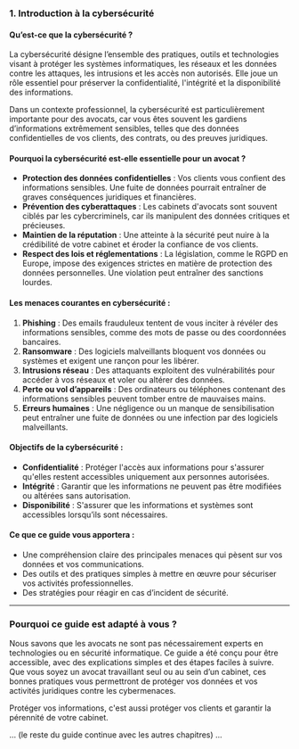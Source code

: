 
### 1. Introduction à la cybersécurité

#### Qu’est-ce que la cybersécurité ?

La cybersécurité désigne l’ensemble des pratiques, outils et technologies visant à protéger les systèmes informatiques, les réseaux et les données contre les attaques, les intrusions et les accès non autorisés. Elle joue un rôle essentiel pour préserver la confidentialité, l'intégrité et la disponibilité des informations.

Dans un contexte professionnel, la cybersécurité est particulièrement importante pour des avocats, car vous êtes souvent les gardiens d’informations extrêmement sensibles, telles que des données confidentielles de vos clients, des contrats, ou des preuves juridiques.

#### Pourquoi la cybersécurité est-elle essentielle pour un avocat ?

- **Protection des données confidentielles** : Vos clients vous confient des informations sensibles. Une fuite de données pourrait entraîner de graves conséquences juridiques et financières.
- **Prévention des cyberattaques** : Les cabinets d'avocats sont souvent ciblés par les cybercriminels, car ils manipulent des données critiques et précieuses.
- **Maintien de la réputation** : Une atteinte à la sécurité peut nuire à la crédibilité de votre cabinet et éroder la confiance de vos clients.
- **Respect des lois et réglementations** : La législation, comme le RGPD en Europe, impose des exigences strictes en matière de protection des données personnelles. Une violation peut entraîner des sanctions lourdes.

#### Les menaces courantes en cybersécurité :

1. **Phishing** : Des emails frauduleux tentent de vous inciter à révéler des informations sensibles, comme des mots de passe ou des coordonnées bancaires.
2. **Ransomware** : Des logiciels malveillants bloquent vos données ou systèmes et exigent une rançon pour les libérer.
3. **Intrusions réseau** : Des attaquants exploitent des vulnérabilités pour accéder à vos réseaux et voler ou altérer des données.
4. **Perte ou vol d’appareils** : Des ordinateurs ou téléphones contenant des informations sensibles peuvent tomber entre de mauvaises mains.
5. **Erreurs humaines** : Une négligence ou un manque de sensibilisation peut entraîner une fuite de données ou une infection par des logiciels malveillants.

#### Objectifs de la cybersécurité :
- **Confidentialité** : Protéger l'accès aux informations pour s'assurer qu'elles restent accessibles uniquement aux personnes autorisées.
- **Intégrité** : Garantir que les informations ne peuvent pas être modifiées ou altérées sans autorisation.
- **Disponibilité** : S'assurer que les informations et systèmes sont accessibles lorsqu’ils sont nécessaires.

#### Ce que ce guide vous apportera :
- Une compréhension claire des principales menaces qui pèsent sur vos données et vos communications.
- Des outils et des pratiques simples à mettre en œuvre pour sécuriser vos activités professionnelles.
- Des stratégies pour réagir en cas d’incident de sécurité.

---

### Pourquoi ce guide est adapté à vous ?

Nous savons que les avocats ne sont pas nécessairement experts en technologies ou en sécurité informatique. Ce guide a été conçu pour être accessible, avec des explications simples et des étapes faciles à suivre. Que vous soyez un avocat travaillant seul ou au sein d’un cabinet, ces bonnes pratiques vous permettront de protéger vos données et vos activités juridiques contre les cybermenaces.

Protéger vos informations, c'est aussi protéger vos clients et garantir la pérennité de votre cabinet.

... (le reste du guide continue avec les autres chapitres) ...